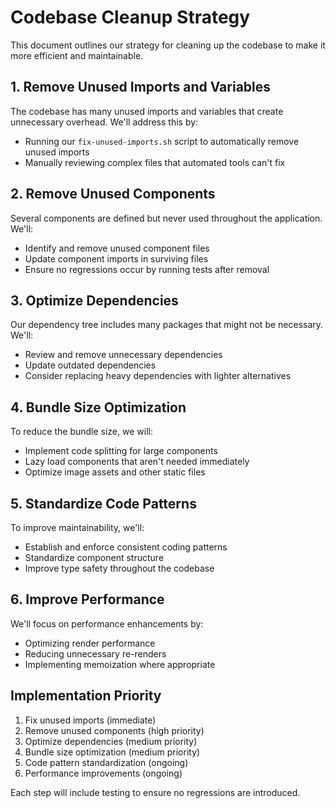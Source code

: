 # Codebase Cleanup Strategy

This document outlines our strategy for cleaning up the codebase to make it more efficient and maintainable.

## 1. Remove Unused Imports and Variables

The codebase has many unused imports and variables that create unnecessary overhead. We'll address this by:

- Running our `fix-unused-imports.sh` script to automatically remove unused imports
- Manually reviewing complex files that automated tools can't fix

## 2. Remove Unused Components

Several components are defined but never used throughout the application. We'll:

- Identify and remove unused component files
- Update component imports in surviving files
- Ensure no regressions occur by running tests after removal

## 3. Optimize Dependencies

Our dependency tree includes many packages that might not be necessary. We'll:

- Review and remove unnecessary dependencies
- Update outdated dependencies
- Consider replacing heavy dependencies with lighter alternatives

## 4. Bundle Size Optimization

To reduce the bundle size, we will:

- Implement code splitting for large components
- Lazy load components that aren't needed immediately
- Optimize image assets and other static files

## 5. Standardize Code Patterns

To improve maintainability, we'll:

- Establish and enforce consistent coding patterns
- Standardize component structure
- Improve type safety throughout the codebase

## 6. Improve Performance

We'll focus on performance enhancements by:

- Optimizing render performance
- Reducing unnecessary re-renders
- Implementing memoization where appropriate

## Implementation Priority

1. Fix unused imports (immediate)
2. Remove unused components (high priority)
3. Optimize dependencies (medium priority)
4. Bundle size optimization (medium priority)
5. Code pattern standardization (ongoing)
6. Performance improvements (ongoing)

Each step will include testing to ensure no regressions are introduced. 